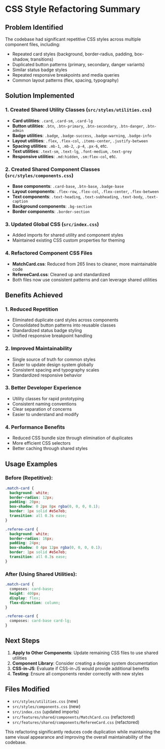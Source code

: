 # CSS Style Refactoring Summary

## Problem Identified

The codebase had significant repetitive CSS styles across multiple component files, including:

- Repeated card styles (background, border-radius, padding, box-shadow, transitions)
- Duplicated button patterns (primary, secondary, danger variants)
- Similar status badge styles
- Repeated responsive breakpoints and media queries
- Common layout patterns (flex, spacing, typography)

## Solution Implemented

### 1. Created Shared Utility Classes (`src/styles/utilities.css`)

- **Card utilities**: `.card`, `.card-sm`, `.card-lg`
- **Button utilities**: `.btn`, `.btn-primary`, `.btn-secondary`, `.btn-danger`, `.btn-admin`
- **Badge utilities**: `.badge`, `.badge-success`, `.badge-warning`, `.badge-info`
- **Layout utilities**: `.flex`, `.flex-col`, `.items-center`, `.justify-between`
- **Spacing utilities**: `.mb-1`, `.mb-2`, `.p-4`, `.px-6`, etc.
- **Text utilities**: `.text-sm`, `.text-lg`, `.font-medium`, `.text-grey`
- **Responsive utilities**: `.md:hidden`, `.sm:flex-col`, etc.

### 2. Created Shared Component Classes (`src/styles/components.css`)

- **Base components**: `.card-base`, `.btn-base`, `.badge-base`
- **Layout components**: `.flex-row`, `.flex-col`, `.flex-center`, `.flex-between`
- **Text components**: `.text-heading`, `.text-subheading`, `.text-body`, `.text-caption`
- **Background components**: `.bg-section`
- **Border components**: `.border-section`

### 3. Updated Global CSS (`src/index.css`)

- Added imports for shared utility and component styles
- Maintained existing CSS custom properties for theming

### 4. Refactored Component CSS Files

- **MatchCard.css**: Reduced from 265 lines to cleaner, more maintainable code
- **RefereeCard.css**: Cleaned up and standardized
- Both files now use consistent patterns and can leverage shared utilities

## Benefits Achieved

### 1. **Reduced Repetition**

- Eliminated duplicate card styles across components
- Consolidated button patterns into reusable classes
- Standardized status badge styling
- Unified responsive breakpoint handling

### 2. **Improved Maintainability**

- Single source of truth for common styles
- Easier to update design system globally
- Consistent spacing and typography scales
- Standardized responsive behavior

### 3. **Better Developer Experience**

- Utility classes for rapid prototyping
- Consistent naming conventions
- Clear separation of concerns
- Easier to understand and modify

### 4. **Performance Benefits**

- Reduced CSS bundle size through elimination of duplicates
- More efficient CSS selectors
- Better caching through shared styles

## Usage Examples

### Before (Repetitive):

```css
.match-card {
  background: white;
  border-radius: 12px;
  padding: 20px;
  box-shadow: 0 2px 8px rgba(0, 0, 0, 0.1);
  border: 1px solid #e5e7eb;
  transition: all 0.3s ease;
}

.referee-card {
  background: white;
  border-radius: 16px;
  padding: 24px;
  box-shadow: 0 4px 12px rgba(0, 0, 0, 0.1);
  border: 1px solid #e5e7eb;
  transition: all 0.3s ease;
}
```

### After (Using Shared Utilities):

```css
.match-card {
  composes: card-base;
  height: 400px;
  display: flex;
  flex-direction: column;
}

.referee-card {
  composes: card-base card-lg;
}
```

## Next Steps

1. **Apply to Other Components**: Update remaining CSS files to use shared utilities
2. **Component Library**: Consider creating a design system documentation
3. **CSS-in-JS**: Evaluate if CSS-in-JS would provide additional benefits
4. **Testing**: Ensure all components render correctly with new styles

## Files Modified

- `src/styles/utilities.css` (new)
- `src/styles/components.css` (new)
- `src/index.css` (updated imports)
- `src/features/shared/components/MatchCard.css` (refactored)
- `src/features/shared/components/RefereeCard.css` (refactored)

This refactoring significantly reduces code duplication while maintaining the same visual appearance and improving the overall maintainability of the codebase.
